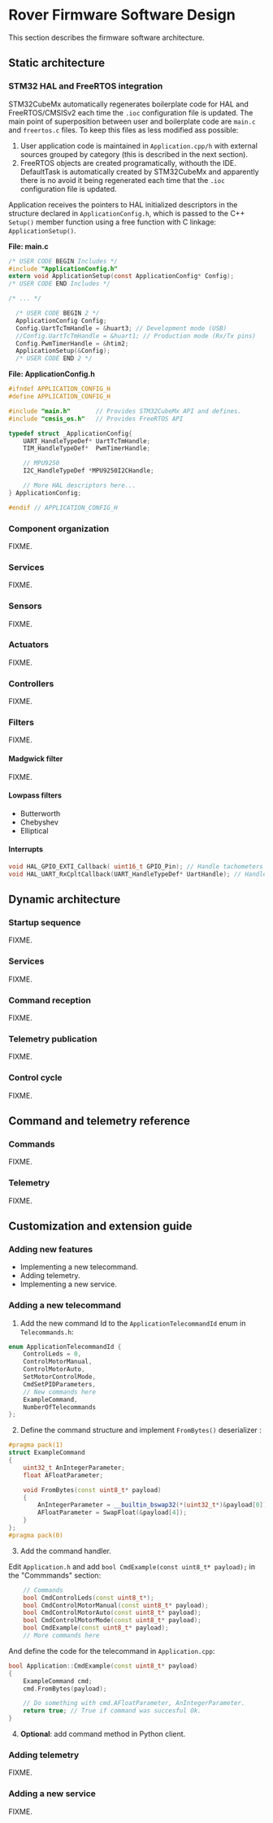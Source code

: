 Rover Firmware Software Design 
==============================

This section describes the firmware software architecture.

Static architecture
-------------------

### STM32 HAL and FreeRTOS integration

STM32CubeMx automatically regenerates boilerplate code for HAL and FreeRTOS/CMSISv2 each time the `.ioc` configuration file is updated. The main point of superposition between user and boilerplate code are `main.c` and `freertos.c` files. To keep this files as less modified ass possible:

1. User application code is maintained in `Application.cpp/h` with external sources grouped by category (this is described in the next section).
2. FreeRTOS objects are created programatically, withouth the IDE. DefaultTask is automatically created by STM32CubeMx and apparently there is no avoid it being regenerated each time that the `.ioc` configuration file is updated.


Application receives the pointers to HAL initialized descriptors in the structure declared in `ApplicationConfig.h`, which is passed to the C++ `Setup()` member function using a free function with C linkage: `ApplicationSetup()`.

**File: main.c**

~~~c
/* USER CODE BEGIN Includes */
#include "ApplicationConfig.h"
extern void ApplicationSetup(const ApplicationConfig* Config);
/* USER CODE END Includes */

/* ... */

  /* USER CODE BEGIN 2 */
  ApplicationConfig Config;
  Config.UartTcTmHandle = &huart3; // Development mode (USB)
  //Config.UartTcTmHandle = &huart1; // Production mode (Rx/Tx pins)
  Config.PwmTimerHandle = &htim2;
  ApplicationSetup(&Config);
  /* USER CODE END 2 */
~~~

**File: ApplicationConfig.h**

~~~c
#ifndef APPLICATION_CONFIG_H
#define APPLICATION_CONFIG_H

#include "main.h"       // Provides STM32CubeMx API and defines.
#include "cmsis_os.h"   // Provides FreeRTOS API

typedef struct _ApplicationConfig{
	UART_HandleTypeDef* UartTcTmHandle;
	TIM_HandleTypeDef*  PwmTimerHandle;

	// MPU9250
	I2C_HandleTypeDef *MPU9250I2CHandle;

    // More HAL descriptors here...
} ApplicationConfig;

#endif // APPLICATION_CONFIG_H
~~~

### Component organization

FIXME.

### Services

FIXME.

### Sensors

FIXME.

### Actuators

FIXME.

### Controllers

FIXME.

### Filters

FIXME.

#### Madgwick filter

FIXME.

#### Lowpass filters

- Butterworth
- Chebyshev
- Elliptical


#### Interrupts

~~~c++
void HAL_GPIO_EXTI_Callback( uint16_t GPIO_Pin); // Handle tachometers
void HAL_UART_RxCpltCallback(UART_HandleTypeDef* UartHandle); // Handle telecommands from UART.
~~~


Dynamic architecture
--------------------


### Startup sequence

FIXME.

### Services

FIXME.

### Command reception

FIXME.

### Telemetry publication

FIXME.

### Control cycle

FIXME.


Command and telemetry reference
-------------------------------


### Commands

FIXME.


### Telemetry

FIXME.


Customization and extension guide
---------------------------------

### Adding new features

- Implementing a new telecommand.
- Adding telemetry.
- Implementing a new service.

### Adding a new telecommand

1. Add the new command Id to the `ApplicationTelecommandId` enum in `Telecommands.h`:

~~~c++
enum ApplicationTelecommandId {
	ControlLeds = 0,
	ControlMotorManual,
	ControlMotorAuto,
	SetMotorControlMode,
	CmdSetPIDParameters,
	// New commands here
    ExampleCommand,
	NumberOfTelecommands
};
~~~

2. Define the command structure and implement `FromBytes()` deserializer :

~~~c++
#pragma pack(1)
struct ExampleCommand
{
	uint32_t AnIntegerParameter;
	float AFloatParameter;

	void FromBytes(const uint8_t* payload)
	{
		AnIntegerParameter = __builtin_bswap32(*(uint32_t*)&payload[0]);
		AFloatParameter = SwapFloat(&payload[4]);
	}
};
#pragma pack(0)
~~~


3. Add the command handler. 


Edit `Application.h` and add `bool CmdExample(const uint8_t* payload);` in the "Commmands" section:

~~~c++
    // Commands
	bool CmdControlLeds(const uint8_t*);
	bool CmdControlMotorManual(const uint8_t* payload);
	bool CmdControlMotorAuto(const uint8_t* payload);
	bool CmdControlMotorMode(const uint8_t* payload);
	bool CmdExample(const uint8_t* payload);	
    // More commands here    
~~~

And define the code for the telecommand in `Application.cpp`:

~~~c++
bool Application::CmdExample(const uint8_t* payload)
{
	ExampleCommand cmd;
	cmd.FromBytes(payload);

    // Do something with cmd.AFloatParameter, AnIntegerParameter.
    return true; // True if command was succesful Ok.
}
~~~

4. **Optional**: add command method in Python client.

### Adding telemetry

FIXME.

### Adding a new service

FIXME.